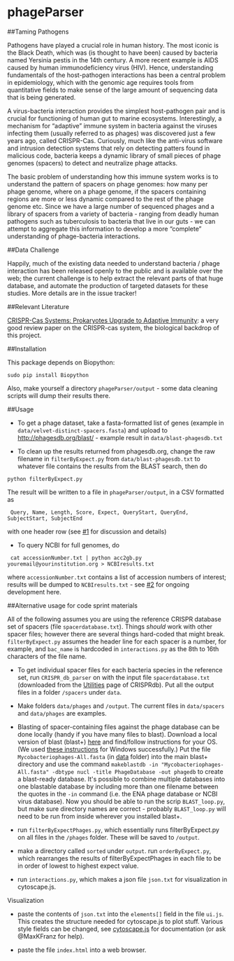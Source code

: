 phageParser
===========

##Taming Pathogens

Pathogens have played a crucial role in human history. The most iconic is the Black Death, which was (is thought to have been) caused by bacteria named Yersinia pestis in the 14th century. A more recent example is AIDS caused by human immunodeficiency virus (HIV). Hence, understanding fundamentals of the host-pathogen interactions has been a central problem in epidemiology, which with the genomic age requires tools from quantitative fields to make sense of the large amount of sequencing data that is being generated.  

A virus-bacteria interaction provides the simplest host-pathogen pair and is crucial for functioning of human gut to marine ecosystems. Interestingly, a mechanism for “adaptive” immune system in bacteria against the viruses infecting them (usually referred to as phages) was discovered just a few years ago, called CRISPR-Cas. Curiously, much like the anti-virus software and intrusion detection systems that rely on detecting patters found in malicious code, bacteria keeps a dynamic library of small pieces of phage genomes (spacers) to detect and neutralize phage attacks.  

The basic problem of understanding how this immune system works is to understand the pattern of spacers on phage genomes: how many per phage genome, where on a phage genome, if the spacers containing regions are more or less dynamic compared to the rest of the phage genome etc. Since we have a large number of sequenced phages and a library of spacers from a variety of bacteria - ranging from deadly human pathogens such as tuberculosis to bacteria that live in our guts - we can attempt to aggregate this information to develop a more “complete” understanding of phage-bacteria interactions.

##Data Challenge

Happily, much of the existing data needed to understand bacteria / phage interaction has been released openly to the public and is available over the web; the current challenge is to help extract the relevant parts of that huge database, and automate the production of targeted datasets for these studies.  More details are in the issue tracker!

##Relevant Literature

[CRISPR-Cas Systems: Prokaryotes Upgrade to Adaptive Immunity](http://www.cell.com/molecular-cell/abstract/S1097-2765%2814%2900216-0): a very good review paper on the CRISPR-cas system, the biological backdrop of this project.

##Installation

This package depends on Biopython:

```
sudo pip install Biopython
```

Also, make yourself a directory `phageParser/output` - some data cleaning scripts will dump their results there.

##Usage

 - To get a phage dataset, take a fasta-formatted list of genes (example in `data/velvet-distinct-spacers.fasta`) and upload to http://phagesdb.org/blast/ - example result in `data/blast-phagesdb.txt`

 - To clean up the results returned from phagesdb.org, change the raw filename in `filterByExpect.py` from `data/blast-phagesdb.txt` to whatever file contains the results from the BLAST search, then do

 `python filterByExpect.py`

 The result will be written to a file in `phageParser/output`, in a CSV formatted as
```
 Query, Name, Length, Score, Expect, QueryStart, QueryEnd, SubjectStart, SubjectEnd
```

 with one header row (see [#1](https://github.com/goyalsid/phageParser/issues/1) for discussion and details)

 - To query NCBI for full genomes, do
```
 cat accessionNumber.txt | python acc2gb.py youremail@yourinstitution.org > NCBIresults.txt
```
 where `accessionNumber.txt` contains a list of accession numbers of interest; results will be dumped to `NCBIresults.txt` - see [#2](https://github.com/goyalsid/phageParser/issues/2) for ongoing development here. 

##Alternative usage for code sprint materials

All of the following assumes you are using the reference CRISPR database set of spacers (file `spacerdatabase.txt`). Things *should* work with other spacer files; however there are several things hard-coded that might break. `filterByExpect.py` assumes the header line for each spacer is a number, for example, and `bac_name` is hardcoded in `interactions.py` as the 8th to 16th characters of the file name.

- To get individual spacer files for each bacteria species in the reference set, run `CRISPR_db_parser` on with the input file `spacerdatabase.txt` (downloaded from the [Utilities](http://crispr.u-psud.fr/crispr/BLAST/Spacer/Spacerdatabase) page of CRISPRdb). Put all the output files in a folder `/spacers` under `data`.

- Make folders `data/phages` and `/output`. The current files in `data/spacers` and `data/phages` are examples.

- Blasting of spacer-containing files against the phage database can be done locally (handy if you have many files to blast). Download a local version of blast (blast+) [here](http://blast.ncbi.nlm.nih.gov/Blast.cgi?PAGE_TYPE=BlastDocs&DOC_TYPE=Download) and find/follow instructions for your OS. (We used [these instructions](http://www.ncbi.nlm.nih.gov/books/NBK52637/) for Windows successfully.) Put the file `Mycobacteriophages-All.fasta` (in [data](https://github.com/goyalsid/phageParser/tree/master/data) folder) into the main blast+ directory and use the command `makeblastdb -in "Mycobacteriophages-All.fasta" -dbtype nucl -title PhageDatabase -out phagedb` to create a blast-ready database. It's possible to combine multiple databases into one blastable database by including more than one filename between the quotes in the `-in` command (i.e. the ENA phage database or NCBI virus database). Now you should be able to run the scrip `BLAST_loop.py`, but make sure directory names are correct - probably `BLAST_loop.py` will need to be run from inside wherever you installed blast+. 

- run `filterByExpectPhages.py`, which essentially runs filterByExpect.py on all files in the `/phages` folder. These will be saved to `/output`.

- make a directory called `sorted` under `output`. run `orderByExpect.py`, which rearranges the results of filterByExpectPhages in each file to be in order of lowest to highest expect value.

- run `interactions.py`, which makes a json file `json.txt` for visualization in cytoscape.js. 

Visualization

- paste the contents of `json.txt` into the `elements[]` field in the file `ui.js`. This creates the structure needed for cytoscape.js to plot stuff. Various style fields can be changed, see [cytoscape.js](http://js.cytoscape.org/) for documentation (or ask @MaxKFranz for help).

- paste the file `index.html` into a web browser. 
